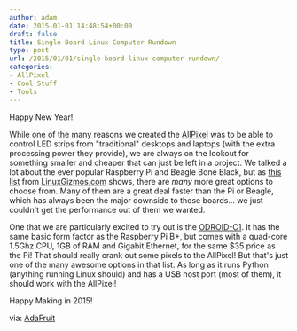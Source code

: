 ```yaml
---
author: adam
date: 2015-01-01 14:48:54+00:00
draft: false
title: Single Board Linux Computer Rundown
type: post
url: /2015/01/01/single-board-linux-computer-rundown/
categories:
- AllPixel
- Cool Stuff
- Tools
---
```


Happy New Year!

While one of the many reasons we created the [AllPixel](/AllPixel) was to be able to control LED strips from "traditional" desktops and laptops (with the extra processing power they provide), we are always on the lookout for something smaller and cheaper that can just be left in a project. We talked a lot about the ever popular Raspberry Pi and Beagle Bone Black, but as [this list](http://linuxgizmos.com/ringing-in-2015-with-40-linux-friendly-hacker-sbcs/) from [LinuxGizmos.com](http://linuxgizmos.com/ringing-in-2015-with-40-linux-friendly-hacker-sbcs/) shows, there are _many_ more great options to choose from. Many of them are a great deal faster than the Pi or Beagle, which has always been the major downside to those boards... we just couldn't get the performance out of them we wanted.

One that we are particularly excited to try out is the [ODROID-C1](http://ameridroid.com/products/odroid-c1). It has the same basic form factor as the Raspberry Pi B+, but comes with a quad-core 1.5Ghz CPU, 1GB of RAM and Gigabit Ethernet, for the same $35 price as the Pi! That should really crank out some pixels to the AllPixel! But that's just one of the many awesome options in that list. As long as it runs Python (anything running Linux should) and has a USB host port (most of them), it should work with the AllPixel!

Happy Making in 2015!

via: [AdaFruit](http://www.adafruit.com/blog/2014/12/31/epic-list-of-40-linux-small-board-computers/)
